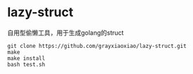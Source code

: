 # lazy-struct
自用型偷懒工具，用于生成golang的struct

```
git clone https://github.com/grayxiaoxiao/lazy-struct.git
make
make install
bash test.sh
```
